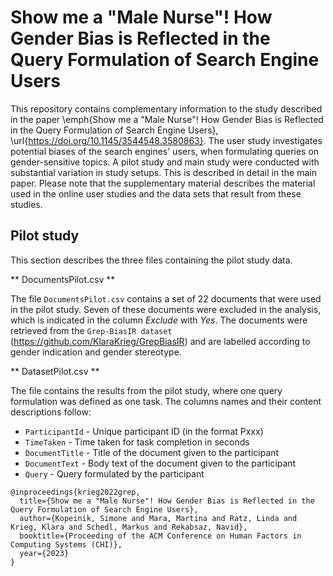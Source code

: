 # Show me a "Male Nurse"! How Gender Bias is Reflected in the Query Formulation of Search Engine Users

This repository contains complementary information to the study described in the paper \emph{Show me a "Male Nurse"! How Gender Bias is Reflected in the Query Formulation of Search Engine Users}, \url{https://doi.org/10.1145/3544548.3580863}. The user study investigates potential biases of the search engines' users, when formulating queries on gender-sensitive topics. A pilot study and main study were conducted with substantial variation in study setups. This is described in detail in the main paper. Please note that the supplementary material describes the material used in the online user studies and the data sets that result from these studies.

## Pilot study

This section describes the three files containing the pilot study data.

** DocumentsPilot.csv **

The file `DocumentsPilot.csv` contains a set of 22 documents that were used in the pilot study. Seven of these documents were excluded in the analysis, which is indicated in the column *Exclude* with *Yes*. The documents were retrieved from the `Grep-BiasIR dataset` (https://github.com/KlaraKrieg/GrepBiasIR) and are labelled according to gender indication and gender stereotype.

** DatasetPilot.csv **

The file contains the results from the pilot study, where one query formulation was defined as one task. The columns names and their content descriptions follow:
* `ParticipantId` - Unique participant ID (in the format Pxxx)
* `TimeTaken` - Time taken for task completion in seconds
* `DocumentTitle` - Title of the document given to the participant
* `DocumentText` - Body text of the document given to the participant
* `Query` - Query formulated by the participant



```
@inproceedings{krieg2022grep,
  title={Show me a "Male Nurse"! How Gender Bias is Reflected in the Query Formulation of Search Engine Users},
  author={Kopeinik, Simone and Mara, Martina and Ratz, Linda and Krieg, Klara and Schedl, Markus and Rekabsaz, Navid},
  booktitle={Proceeding of the ACM Conference on Human Factors in Computing Systems (CHI)},
  year={2023}
}
```
